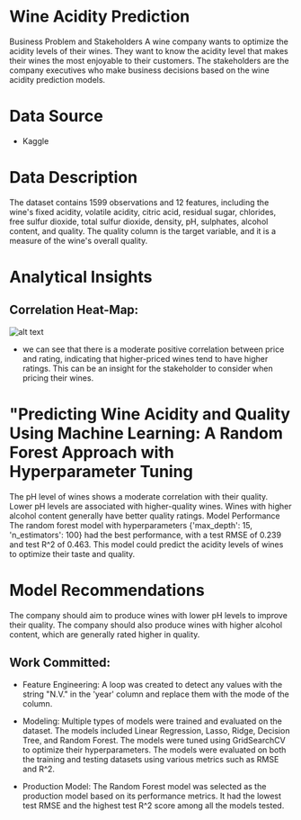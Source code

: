 # Wine Acidity Prediction
Business Problem and Stakeholders
A wine company wants to optimize the acidity levels of their wines. They want to know the acidity level that makes their wines the most enjoyable to their customers. The stakeholders are the company executives who make business decisions based on the wine acidity prediction models.

# Data Source
- Kaggle

# Data Description
The dataset contains 1599 observations and 12 features, including the wine's fixed acidity, volatile acidity, citric acid, residual sugar, chlorides, free sulfur dioxide, total sulfur dioxide, density, pH, sulphates, alcohol content, and quality. The quality column is the target variable, and it is a measure of the wine's overall quality.

# Analytical Insights
## Correlation Heat-Map:
![alt text](https://user-images.githubusercontent.com/124306090/236449338-aec55001-b8dc-4919-9204-73ebacec98b3.png)
- we can see that there is a moderate positive correlation between price and rating, indicating that higher-priced wines tend to have higher ratings. This can be an insight for the stakeholder to consider when pricing their wines.


# "Predicting Wine Acidity and Quality Using Machine Learning: A Random Forest Approach with Hyperparameter Tuning
The pH level of wines shows a moderate correlation with their quality. Lower pH levels are associated with higher-quality wines.
Wines with higher alcohol content generally have better quality ratings.
Model Performance
The random forest model with hyperparameters {'max_depth': 15, 'n_estimators': 100} had the best performance, with a test RMSE of 0.239 and test R^2 of 0.463. This model could predict the acidity levels of wines to optimize their taste and quality.

# Model Recommendations
The company should aim to produce wines with lower pH levels to improve their quality.
The company should also produce wines with higher alcohol content, which are generally rated higher in quality.

## Work Committed:

- Feature Engineering: A loop was created to detect any values with the string "N.V." in the 'year' column and replace them with the mode of the column.

- Modeling: Multiple types of models were trained and evaluated on the dataset. The models included Linear Regression, Lasso, Ridge, Decision Tree, and Random Forest. The models were tuned using GridSearchCV to optimize their hyperparameters. The models were evaluated on both the training and testing datasets using various metrics such as RMSE and R^2.

- Production Model: The Random Forest model was selected as the production model based on its performance metrics. It had the lowest test RMSE and the highest test R^2 score among all the models tested.

